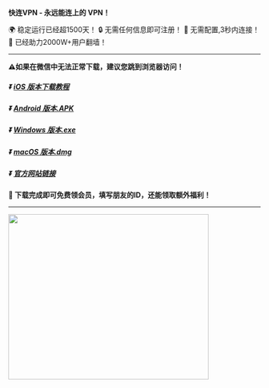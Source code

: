 **快连VPN - 永远能连上的 VPN！**

:earth_africa: 稳定运行已经超1500天！
:lock: 无需任何信息即可注册！
:rocket: 无需配置,3秒内连接！
:man: 已经助力2000W+用户翻墙！

---
**:warning:如果在微信中无法正常下载，建议您跳到浏览器访问！**
##### :arrow_double_down: [iOS 版本下载教程](https://appshare.onelink.me/7uiT/1c9f9287)
##### :arrow_double_down: [Android 版本.APK](https://appshare.onelink.me/7uiT/fa80bb40)
##### :arrow_double_down: [Windows 版本.exe](https://appshare.onelink.me/7uiT/cd934bda)
##### :arrow_double_down: [macOS 版本.dmg](https://appshare.onelink.me/7uiT/1ed3d477)
##### :arrow_double_down: [官方网站链接](https://appshare.onelink.me/7uiT/a60e7e13)

**:gift: 下载完成即可免费领会员，填写朋友的ID，还能领取额外福利！**

---
<img src="https://github.com/LetsGo666/LetsGo/blob/main/image.png" width="400" height="330" align="middle" />
